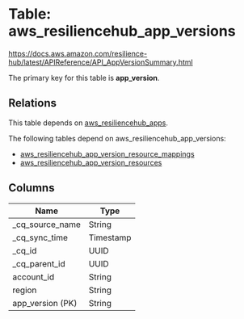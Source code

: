 # Table: aws_resiliencehub_app_versions

https://docs.aws.amazon.com/resilience-hub/latest/APIReference/API_AppVersionSummary.html

The primary key for this table is **app_version**.

## Relations

This table depends on [aws_resiliencehub_apps](aws_resiliencehub_apps.md).

The following tables depend on aws_resiliencehub_app_versions:
  - [aws_resiliencehub_app_version_resource_mappings](aws_resiliencehub_app_version_resource_mappings.md)
  - [aws_resiliencehub_app_version_resources](aws_resiliencehub_app_version_resources.md)

## Columns

| Name          | Type          |
| ------------- | ------------- |
|_cq_source_name|String|
|_cq_sync_time|Timestamp|
|_cq_id|UUID|
|_cq_parent_id|UUID|
|account_id|String|
|region|String|
|app_version (PK)|String|